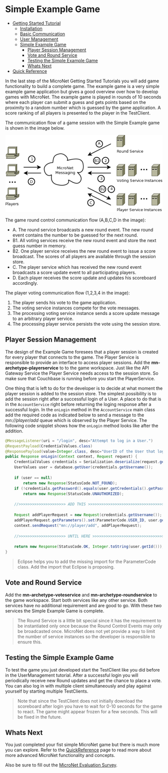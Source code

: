 # Simple Example Game

- [Getting Started Tutorial](../index.md)
  - [Installation](../gettingstarted/index.md)
  - [Basic Communication](../communicationtutorial/index.md)
  - [User Management](../usermanagement/index.md)
  - [Simple Example Game](../tutorial/index.md)
    - [Player Session Management](#player-session-management)
    - [Vote and Round Service](#vote-and-round-service)
    - [Testing the Simple Example Game](#testing-the-simple-example-game)
    - [Whats Next](#whats-next)
- [Quick Reference](../quickreference/index.md)

In the last step of the MicroNet Getting Started Tutorials you will add game functionality to build a complete game. The example game is a very simple example game application but gives a good overview over how to develop games with MicroNet. The example game is played in rounds of 10 seconds where each player can submit a guess and gets points based on the proximity to a random number which is guessed by the game application. A score ranking of all players is presented to the player in the TestClient.

The communication flow of a game session with the Simple Example game is shown in the image below.

![sample-game](SampleGame.png "Communication of the Example Game")

The game round control communication flow (A,B,C,D in the image):

- A. The round service broadcasts a new round event. The new round event contains the number to be guessed for the next round.
- B1. All voting services receive the new round event and store the next guess number in memory.
- B2. One player service receives the new round event to issue a score broadcast. The scores of all players are available through the session store.
- C. The player service which has received the new round event broadcasts a score update event to all participating players.
- D. Each player receives the score update and updates his scoreboard accordingly. 

The player voting communication flow (1,2,3,4 in the image):
1. The player sends his vote to the game application.
2. The voting service instances compete for the vote messages.
3. The processing voting service instance sends a score update message to an arbitrary player service.
4. The processing player service persists the vote using the session store.
  
## Player Session Management

The design of the Example Game foresees that a player session is created for every player that connects to the game. The Player Service is responsible to provide an interface to access player sessions. Add the **mn-archetype-playerservice** to to the game workspace. Just like the API Gateway Service the Player Service needs access to the session store. So make sure that Couchbase is running before you start the PlayerService.

One thing that is left to do for the developer is to decide at what moment the player session is added to the session store. The simplest possibility is to add the session right after a successful login of a User. A place to do that is in the `AccountService` right before returning the loging response after a successful login. In the `onLogin` method in the `AccountService` main class add the required code as indicated below to send a message to the *mn://player/add* queue which is observed by the Player Service. The following code snipplet shows how the `onLogin` method looks like after the addition. 

```java
@MessageListener(uri = "/login", desc="Attempt to log in a User.")
@RequestPayload(CredentialValues.class)
@ResponsePayload(value=Integer.class, desc="UserID of the User that logged in")
public Response onLogin(Context context, Request request) {
	CredentialValues credentials = Serialization.deserialize(request.getData(), CredentialValues.class);
	UserValues user = database.getUser(credentials.getUsername());

	if (user == null)
		return new Response(StatusCode.NOT_FOUND);
	if (!credentials.getPassword().equals(user.getCredentials().getPassword()))
		return new Response(StatusCode.UNAUTHORIZED);

	//>>>>>>>>>>>>>>>>>>>>> ADD THIS >>>>>>>>>>>>>>>>>>>>>>>>>>>>>>>>>>>>>>>>>

	Request addPlayerRequest = new Request(credentials.getUsername());
	addPlayerRequest.getParameters().set(ParameterCode.USER_ID, user.getId());
	context.sendRequest("mn://player/add", addPlayerRequest);
	
	//>>>>>>>>>>>>>>>>>>>>> UNTIL HERE >>>>>>>>>>>>>>>>>>>>>>>>>>>>>>>>>>>>>>>

	return new Response(StatusCode.OK, Integer.toString(user.getId()));
}
```
> Eclipse helps you to add the missing import for the ParameterCode class. Add the import that Eclipse is proposing.

## Vote and Round Service

Add the **mn-archetype-voteservice** and **mn-archetype-roundservice** to the game workspace. Start both services like any other service. Both services have no additional requirement and are good to go. With these two services the Simple Example Game is complete.

> The Round Service is a little bit special since it has the requirement to be instantiated only once because the Round Control Events may only be broadcasted once. MicroNet does not yet provide a way to limit the number of service instances so the developer is responsible to ensure this.

## Testing the Simple Example Game

To test the game you just developed start the TestClient like you did before in the UserManagement tutorial. After a successful login you will periodically receive new Round updates and get the chance to place a vote. You can also log in with multiple client simultaneously and play against yourself by starting multiple TestClients.

> Note that since the TestClient does not initially download the scoreboard after login you have to wait for 0-10 seconds for the game to react. The game might appear frozen for a few seconds. This will be fixed in the future. 

## Whats Next

You just completed your fist simple MicroNet game but there is much more you can explore. Refer to the [QuickReference](../quickreference/index.md) page to read more about more advanced MicroNet functionality and concepts. 

Also be sure to fill out the [MicroNet Evaluation Survey](https://docs.google.com/forms/d/e/1FAIpQLSc2mOMse_nsa6kJSQsRMN-ph_sUb4EDws9loc530sVPcMOOsg/viewform?usp=sf_link).
